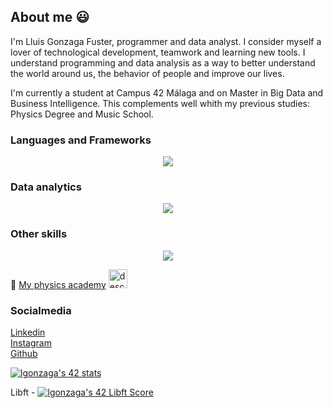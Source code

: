 ## About me :smiley:

I'm Lluis Gonzaga Fuster, programmer and data analyst. I consider myself a lover of technological development, teamwork and learning new tools. I understand programming and data analysis as a way to better understand the world around us, the behavior of people and improve our lives.

I'm currently a student at Campus 42 Málaga and on Master in Big Data and Business Intelligence. This complements well whith my previous studies: Physics Degree and Music School. 

<p align="center"> <h3>Languages and Frameworks</h3></p> 
<p align="center">
  <a href="https://skillicons.dev">
    <img src="https://skillicons.dev/icons?i=c,fortran,cpp,javascript" />
  </a>
</p>

<p align="center"> <h3>Data analytics</h3></p>
<p align="center">
  <a href="https://skillicons.dev">
    <img src="https://skillicons.dev/icons?i=r,python,mysql,mongodb" />
  </a>
</p>


<p align="center"> <h3>Other skills</h3></p>
<p align="center">
  <a href="https://skillicons.dev">
    <img src="https://skillicons.dev/icons?i=latex,linux,github,vscode" />
  </a>
</p>

:telescope: 
[My physics academy](https://universoclases.com) 
<img src="https://www.universoclases.com/wp-content/uploads/2021/02/8.png" alt="descripción" style="heigth:30px; width: 30px" /> 

### Socialmedia
<a href="https://www.linkedin.com/in/lluis-gonzaga-fuster-8a4815151/"> Linkedin </a> <br>
<a href="https://www.instagram.com/lluisgonzaga21/"> Instagram </a> <br>
<a href="https://github.com/LluisGonzaga21"> Github </a> <br>
<!--
**LluisGonzaga21/LluisGonzaga21** is a ✨ _special_ ✨ repository because its `README.md` (this file) appears on your GitHub profile.
          
Here are some ideas to get you started:

- 🔭 I’m currently working on ...
- 🌱 I’m currently learning ...
- 👯 I’m looking to collaborate on ...
- 🤔 I’m looking for help with ...
- 💬 Ask me about ...
- 📫 How to reach me: ...
- 😄 Pronouns: ...
- ⚡ Fun fact: ...
-->

[![lgonzaga's 42 stats](https://badge42.vercel.app/api/v2/cldhj2uth00630flfiyhg74a5/stats?cursusId=21&coalitionId=274)](https://github.com/JaeSeoKim/badge42)

Libft - [![lgonzaga's 42 Libft Score](https://badge42.vercel.app/api/v2/cldhj2uth00630flfiyhg74a5/project/2898440)](https://github.com/JaeSeoKim/badge42)

